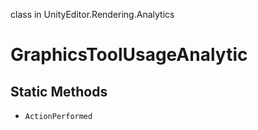 class in UnityEditor.Rendering.Analytics
# GraphicsToolUsageAnalytic

## Static Methods
- `ActionPerformed`
